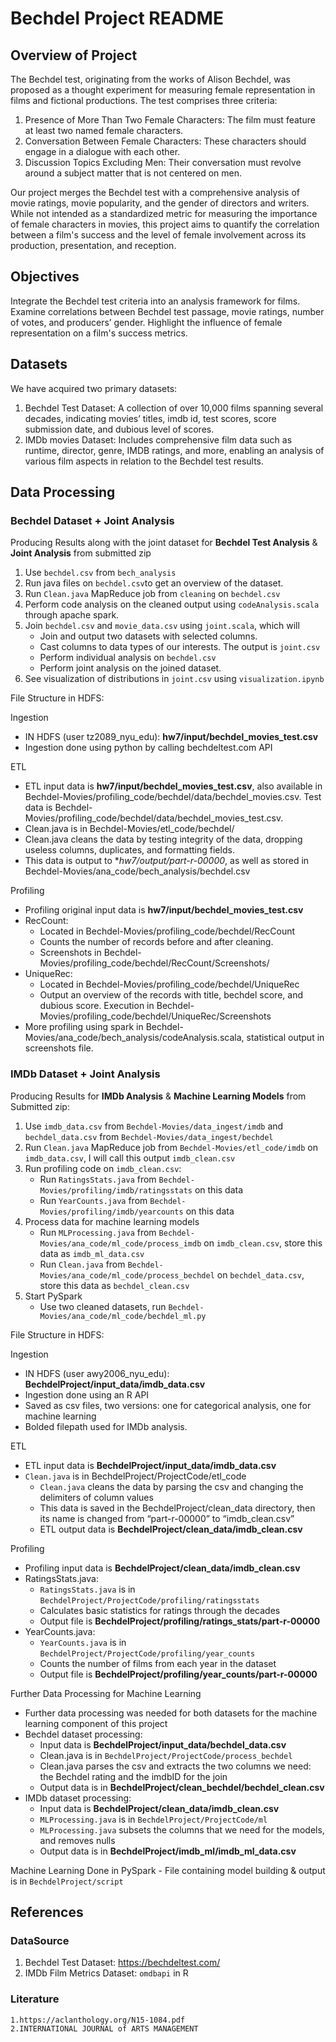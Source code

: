 # Bechdel Project README

## Overview of Project

The Bechdel test, originating from the works of Alison Bechdel, was proposed as a thought experiment for measuring female representation in films and fictional productions. The test comprises three criteria:
1. Presence of More Than Two Female Characters: The film must feature at least two named female characters.
2. Conversation Between Female Characters: These characters should engage in a dialogue with each other.
3. Discussion Topics Excluding Men: Their conversation must revolve around a subject matter that is not centered on men.

Our project merges the Bechdel test with a comprehensive analysis of movie ratings, movie popularity, and the gender of directors and writers. While not intended as a standardized metric for measuring the importance of female characters in movies, this project aims to quantify the correlation between a film's success and the level of female involvement across its production, presentation, and reception.

## Objectives

Integrate the Bechdel test criteria into an analysis framework for films.
Examine correlations between Bechdel test passage, movie ratings, number of votes, and producers’ gender.
Highlight the influence of female representation on a film's success metrics.

## Datasets

We have acquired two primary datasets:

1. Bechdel Test Dataset: A collection of over 10,000 films spanning several decades, indicating movies’ titles, imdb id, test scores, score submission date, and dubious level of scores.
2. IMDb movies Dataset: Includes comprehensive film data such as runtime, director, genre, IMDB ratings, and more, enabling an analysis of various film aspects in relation to the Bechdel test results.

## Data Processing

### Bechdel Dataset + Joint Analysis

Producing Results along with the joint dataset for **Bechdel Test Analysis** & **Joint Analysis** from submitted zip
1. Use `bechdel.csv` from `bech_analysis`
2. Run java files on `bechdel.csv`to get an overview of the dataset.
3. Run `Clean.java` MapReduce job from `cleaning` on `bechdel.csv`
4. Perform code analysis on the cleaned output using `codeAnalysis.scala` through apache spark. 
5. Join `bechdel.csv` and `movie_data.csv` using `joint.scala`, which will
    - Join and output two datasets with selected columns.
    - Cast columns to data types of our interests.  The output is `joint.csv`
    - Perform individual analysis on `bechdel.csv`
    - Perform joint analysis on the joined dataset.
6. See visualization of distributions in `joint.csv` using `visualization.ipynb`


File Structure in HDFS:

Ingestion 
- IN HDFS (user tz2089_nyu_edu): **hw7/input/bechdel_movies_test.csv**
- Ingestion done using python by calling bechdeltest.com API

ETL
- ETL input data is **hw7/input/bechdel_movies_test.csv**, also available in Bechdel-Movies/profiling_code/bechdel/data/bechdel_movies.csv. Test data is Bechdel-Movies/profiling_code/bechdel/data/bechdel_movies_test.csv.
- Clean.java is in Bechdel-Movies/etl_code/bechdel/
- Clean.java cleans the data by testing integrity of the data, dropping useless columns, duplicates, and formatting fields. 
- This data is output to **hw7/output/part-r-00000*, as well as stored in Bechdel-Movies/ana_code/bech_analysis/bechdel.csv

Profiling
- Profiling original input data is **hw7/input/bechdel_movies_test.csv**
- RecCount:
    - Located in Bechdel-Movies/profiling_code/bechdel/RecCount
    - Counts the number of records before and after cleaning.
    - Screenshots in Bechdel-Movies/profiling_code/bechdel/RecCount/Screenshots/
- UniqueRec:
    - Located in Bechdel-Movies/profiling_code/bechdel/UniqueRec
    - Output an overview of the records with title, bechdel score, and dubious score. Execution in  Bechdel-Movies/profiling_code/bechdel/UniqueRec/Screenshots
- More profiling using spark in Bechdel-Movies/ana_code/bech_analysis/codeAnalysis.scala, statistical output in screenshots file. 


### IMDb Dataset + Joint Analysis

Producing Results for **IMDb Analysis** & **Machine Learning Models** from Submitted zip:

1. Use `imdb_data.csv` from `Bechdel-Movies/data_ingest/imdb` and `bechdel_data.csv` from `Bechdel-Movies/data_ingest/bechdel`
2. Run `Clean.java` MapReduce job from `Bechdel-Movies/etl_code/imdb` on `imdb_data.csv`, I will call this output `imdb_clean.csv`
3. Run profiling code on `imdb_clean.csv`:
    - Run `RatingsStats.java` from `Bechdel-Movies/profiling/imdb/ratingsstats` on this data
    - Run `YearCounts.java` from `Bechdel-Movies/profiling/imdb/yearcounts` on this data
4. Process data for machine learning models
    - Run `MLProcessing.java` from `Bechdel-Movies/ana_code/ml_code/process_imdb` on `imdb_clean.csv`, store this data as `imdb_ml_data.csv`
    - Run `Clean.java` from `Bechdel-Movies/ana_code/ml_code/process_bechdel` on `bechdel_data.csv`, store this data as `bechdel_clean.csv`
5. Start PySpark
    - Use two cleaned datasets, run `Bechdel-Movies/ana_code/ml_code/bechdel_ml.py`

File Structure in HDFS:

Ingestion
- IN HDFS (user awy2006_nyu_edu): **BechdelProject/input_data/imdb_data.csv** 
- Ingestion done using an R API
- Saved as csv files, two versions: one for categorical analysis, one for machine learning 
- Bolded filepath used for IMDb analysis.

ETL
- ETL input data is **BechdelProject/input_data/imdb_data.csv**
- `Clean.java` is in BechdelProject/ProjectCode/etl_code
    - `Clean.java` cleans the data by parsing the csv and changing the delimiters of column values
    - This data is saved in the BechdelProject/clean_data directory, then its name is changed from “part-r-00000” to “imdb_clean.csv”
    - ETL output data is **BechdelProject/clean_data/imdb_clean.csv**

Profiling
- Profiling input data is **BechdelProject/clean_data/imdb_clean.csv**
- RatingsStats.java:
    - `RatingsStats.java` is in `BechdelProject/ProjectCode/profiling/ratingsstats`
    - Calculates basic statistics for ratings through the decades
    - Output file is **BechdelProject/profiling/ratings_stats/part-r-00000**
- YearCounts.java:
    - `YearCounts.java` is in `BechdelProject/ProjectCode/profiling/year_counts`
    - Counts the number of films from each year in the dataset
    - Output file is **BechdelProject/profiling/year_counts/part-r-00000**

Further Data Processing for Machine Learning
- Further data processing was needed for both datasets for the machine learning component of this project
- Bechdel dataset processing:
    - Input data is **BechdelProject/input_data/bechdel_data.csv**
    - Clean.java is in `BechdelProject/ProjectCode/process_bechdel`
    - Clean.java parses the csv and extracts the two columns we need: the Bechdel rating and the imdbID for the join
    - Output data is in **BechdelProject/clean_bechdel/bechdel_clean.csv**
- IMDb dataset processing:
    - Input data is **BechdelProject/clean_data/imdb_clean.csv**
    - `MLProcessing.java` is in `BechdelProject/ProjectCode/ml`
    - `MLProcessing.java` subsets the columns that we need for the models, and removes nulls
    - Output data is in **BechdelProject/imdb_ml/imdb_ml_data.csv**

Machine Learning Done in PySpark
    - File containing model building & output is in `BechdelProject/script`

## References

### DataSource
1. Bechdel Test Dataset: https://bechdeltest.com/
2. IMDb Film Metrics Dataset: `omdbapi` in R

### Literature
	1.https://aclanthology.org/N15-1084.pdf
	2.INTERNATIONAL JOURNAL of ARTS MANAGEMENT